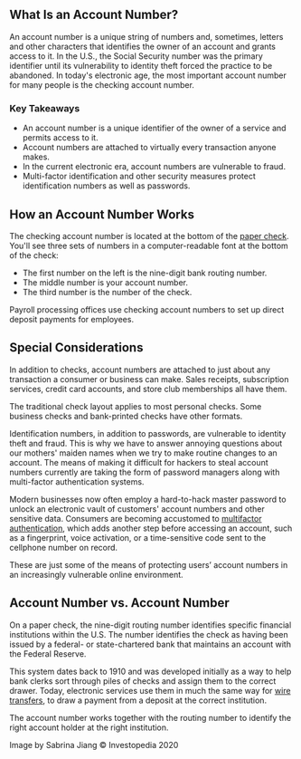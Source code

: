 ## What Is an Account Number?

An account number is a unique string of numbers and, sometimes, letters and other characters that identifies the owner of an account and grants access to it. In the U.S., the Social Security number was the primary identifier until its vulnerability to identity theft forced the practice to be abandoned. In today's electronic age, the most important account number for many people is the checking account number.

### Key Takeaways

-   An account number is a unique identifier of the owner of a service and permits access to it.
-   Account numbers are attached to virtually every transaction anyone makes.
-   In the current electronic era, account numbers are vulnerable to fraud.
-   Multi-factor identification and other security measures protect identification numbers as well as passwords.

## How an Account Number Works

The checking account number is located at the bottom of the [paper check](https://www.investopedia.com/articles/personal-finance/112515/top-5-reasons-banks-wont-cash-your-check.asp). You'll see three sets of numbers in a computer-readable font at the bottom of the check:

-   The first number on the left is the nine-digit bank routing number.
-   The middle number is your account number.
-   The third number is the number of the check.

Payroll processing offices use checking account numbers to set up direct deposit payments for employees.

## Special Considerations

In addition to checks, account numbers are attached to just about any transaction a consumer or business can make. Sales receipts, subscription services, credit card accounts, and store club memberships all have them.

The traditional check layout applies to most personal checks. Some business checks and bank-printed checks have other formats.

Identification numbers, in addition to passwords, are vulnerable to identity theft and fraud. This is why we have to answer annoying questions about our mothers' maiden names when we try to make routine changes to an account. The means of making it difficult for hackers to steal account numbers currently are taking the form of password managers along with multi-factor authentication systems.

Modern businesses now often employ a hard-to-hack master password to unlock an electronic vault of customers' account numbers and other sensitive data. Consumers are becoming accustomed to [multifactor authentication](https://www.investopedia.com/terms/t/twofactor-authentication-2fa.asp), which adds another step before accessing an account, such as a fingerprint, voice activation, or a time-sensitive code sent to the cellphone number on record.

These are just some of the means of protecting users’ account numbers in an increasingly vulnerable online environment.

## Account Number vs. Account Number

On a paper check, the nine-digit routing number identifies specific financial institutions within the U.S. The number identifies the check as having been issued by a federal- or state-chartered bank that maintains an account with the Federal Reserve.

This system dates back to 1910 and was developed initially as a way to help bank clerks sort through piles of checks and assign them to the correct drawer. Today, electronic services use them in much the same way for [wire transfers](https://www.investopedia.com/terms/w/wiretransfer.asp), to draw a payment from a deposit at the correct institution.

The account number works together with the routing number to identify the right account holder at the right institution.

Image by Sabrina Jiang © Investopedia 2020